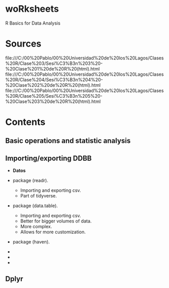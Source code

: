 # woRksheets
R Basics for Data Analysis

# Sources

file:///C:/00%20Pablo/00%20Universidad%20de%20los%20Lagos/Clases%20R/Clase%203/Sesi%C3%B3n%203%20-%20Clase%201%20de%20R%20(html).html
file:///C:/00%20Pablo/00%20Universidad%20de%20los%20Lagos/Clases%20R/Clase%204/Sesi%C3%B3n%204%20-%20Clase%202%20de%20R%20(html).html
file:///C:/00%20Pablo/00%20Universidad%20de%20los%20Lagos/Clases%20R/Clase%205/Sesi%C3%B3n%205%20-%20Clase%203%20de%20R%20(html).html

# Contents

## Basic operations and statistic analysis

## Importing/exporting DDBB 
* **Datos**
* package (readr).
  * Importing and exporting csv.
  * Part of tidyverse.
* package (data.table).
  * Importing and exporting csv.
  * Better for bigger volumes of data.
  * More complex.
  * Allows for more customization.
 * package (haven).



 * 
 * 
  * 

## Dplyr
## 
## 
## 


